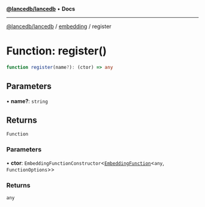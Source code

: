[**@lancedb/lancedb**](../../../README.md) • **Docs**

***

[@lancedb/lancedb](../../../globals.md) / [embedding](../README.md) / register

# Function: register()

```ts
function register(name?): (ctor) => any
```

## Parameters

• **name?**: `string`

## Returns

`Function`

### Parameters

• **ctor**: `EmbeddingFunctionConstructor`&lt;[`EmbeddingFunction`](../classes/EmbeddingFunction.md)&lt;`any`, `FunctionOptions`&gt;&gt;

### Returns

`any`
